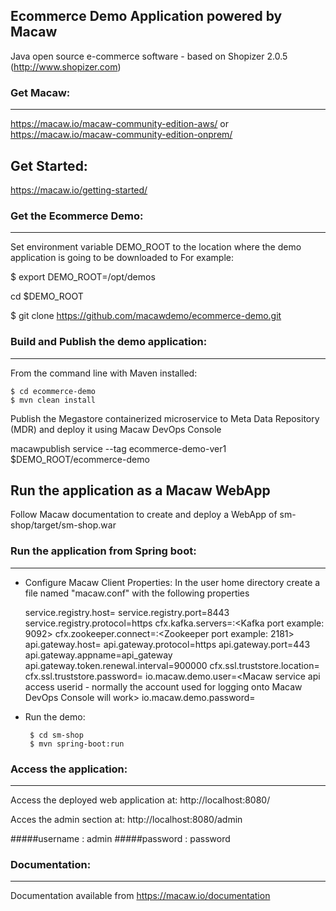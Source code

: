 Ecommerce Demo Application powered by Macaw
-------------------------------------------

Java open source e-commerce software - based on Shopizer 2.0.5 (http://www.shopizer.com)


### Get Macaw:
--------------

https://macaw.io/macaw-community-edition-aws/
 or
https://macaw.io/macaw-community-edition-onprem/

Get Started:
------------
https://macaw.io/getting-started/

### Get the Ecommerce Demo:
---------------------------

Set environment variable DEMO_ROOT to the location where the demo application is going to be downloaded to
For example: 

$ export DEMO_ROOT=/opt/demos

cd $DEMO_ROOT 

$ git clone https://github.com/macawdemo/ecommerce-demo.git


### Build and Publish the demo application:
-------------------------------------------
From the command line with Maven installed:

	$ cd ecommerce-demo
	$ mvn clean install

Publish the Megastore containerized microservice to Meta Data Repository (MDR) and deploy it using Macaw DevOps Console

macawpublish service --tag ecommerce-demo-ver1 $DEMO_ROOT/ecommerce-demo

Run the application as a Macaw WebApp
-------------------------------------
Follow Macaw documentation to create and deploy a WebApp of sm-shop/target/sm-shop.war


### Run the application from Spring boot:
-----------------------------------------

- Configure Macaw Client Properties:
In the user home directory create a file named "macaw.conf" with the following properties

	service.registry.host=<IP address of the Macaw Platform Host>
	service.registry.port=8443
	service.registry.protocol=https
	cfx.kafka.servers=<IP address of the Macaw Platform Host>:<Kafka port example: 9092>
	cfx.zookeeper.connect=<IP address of the Macaw Platform Host>:<Zookeeper port example: 2181>
	api.gateway.host=<IP address of the Macaw Platform Host>
	api.gateway.protocol=https
	api.gateway.port=443
	api.gateway.appname=api_gateway
	api.gateway.token.renewal.interval=900000
	cfx.ssl.truststore.location=<Absolute path to the location of trust store file ca_truststore>
	cfx.ssl.truststore.password=<Truststore pass phrase>
	io.macaw.demo.user=<Macaw service api access userid - normally the account used for logging onto Macaw DevOps Console will work>
	io.macaw.demo.password=<Macaw service api access password>

- Run the demo:

       $ cd sm-shop
       $ mvn spring-boot:run

### Access the application:
--------------------------

Access the deployed web application at: http://localhost:8080/

Acces the admin section at: http://localhost:8080/admin

#####username : admin
#####password : password

### Documentation:
-------------------

Documentation available from https://macaw.io/documentation
